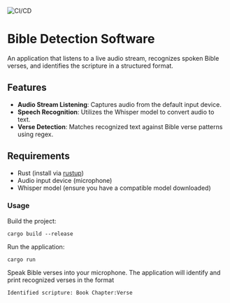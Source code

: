 ![CI/CD](https://github.com/chornge/easy_sermon/actions/workflows/easy_sermon.yml/badge.svg?branch=main)

# Bible Detection Software

An application that listens to a live audio stream, recognizes spoken Bible verses, and identifies the scripture in a structured format.

## Features

- **Audio Stream Listening**: Captures audio from the default input device.
- **Speech Recognition**: Utilizes the Whisper model to convert audio to text.
- **Verse Detection**: Matches recognized text against Bible verse patterns using regex.

## Requirements

- Rust (install via [rustup](https://rustup.rs/))
- Audio input device (microphone)
- Whisper model (ensure you have a compatible model downloaded)

### Usage

Build the project:

```
cargo build --release
```

Run the application:

```
cargo run
```

Speak Bible verses into your microphone. The application will identify and print recognized verses in the format

```
Identified scripture: Book Chapter:Verse
```

